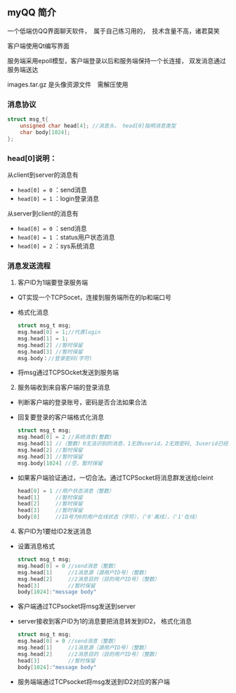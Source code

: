 ## myQQ 简介
一个低端仿QQ界面聊天软件，　属于自己练习用的，　技术含量不高，诸君莫笑

客户端使用Qt编写界面

服务端采用epoll模型，客户端登录以后和服务端保持一个长连接， 双发消息通过服务端送达

images.tar.gz 是头像资源文件　需解压使用

### 消息协议

```c
struct msg_t{
	unsigned char head[4]; //消息头， head[0]指明消息类型
	char body[1024];
};
```

### head[0]说明：

从client到server的消息有
- `head[0] = 0` ：send消息
- `head[0] = 1` ：login登录消息

从server到client的消息有

- `head[0] = 0` ：send消息
- `head[0] = 1` ：status用户状态消息
- `head[0] = 2` ：sys系统消息


### 消息发送流程

1. 客户ID为1端要登录服务端
- QT实现一个TCPSocet，连接到服务端所在的Ip和端口号

- 格式化消息
    ```c
    struct msg_t msg;
    msg.head[0] = 1;//代表login
    msg.head[1] = 1;
    msg.head[2] //暂时保留
    msg.head[3] //暂时保留
    msg.body：//登录密码(字符)
    ```

- 将msg通过TCPSOcket发送到服务端

2. 服务端收到来自客户端的登录消息

- 判断客户端的登录账号，密码是否合法如果合法

- 回复要登录的客户端格式化消息
    ```c
    struct msg_t msg;
    msg.head[0] = 2 //系统消息(整数)
    msg.head[1] //（整数）0无法识别的消息，1无效userid，2无效密码, 3userid已经登录,4其他
    msg.head[2] //暂时保留
    msg.head[3] //暂时保留
    msg.body[1024] //空，暂时保留
    ```

- 如果客户端验证通过，一切合法。通过TCPSocket将消息群发送给cleint

    ```c
    head[0] = 1 //用户状态消息（整数）
    head[1]     //暂时保留
    head[2]     //暂时保留
    head[3]     //暂时保留
    body[0]     //ID号为0的用户在线状态（字符），（'0'离线），（'1'在线）
    ```

4. 客户ID为1要给ID2发送消息
- 设置消息格式
    ```c
    struct msg_t msg;
    msg.head[0] = 0 //send消息（整数）
    msg.head[1]     //1消息源（源用户ID号）（整数）
    msg.head[2]     //2消息目的（目的用户ID号）（整数）
    head[3]         //暂时保留
    body[1024]:"message body"
    ```

- 客户端通过TCPsocket将msg发送到server

- server接收到客户ID为1的消息要把消息转发到ID2， 格式化消息

    ```c
    struct msg_t msg;
    msg.head[0] = 0 //send消息（整数）
    msg.head[1]     //1消息源（源用户ID号）（整数）
    msg.head[2]     //2消息目的（目的用户ID号）（整数）
    head[3]         //暂时保留
    body[1024]:"message body"
    ```

- 服务端端通过TCPsocket将msg发送到ID2对应的客户端
